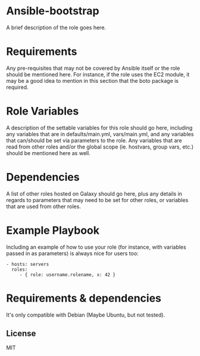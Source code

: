 Ansible-bootstrap
=========

A brief description of the role goes here.

# Requirements

Any pre-requisites that may not be covered by Ansible itself or the role should be mentioned here. For instance, if the role uses the EC2 module, it may be a good idea to mention in this section that the boto package is required.

# Role Variables

A description of the settable variables for this role should go here, including any variables that are in defaults/main.yml, vars/main.yml, and any variables that can/should be set via parameters to the role. Any variables that are read from other roles and/or the global scope (ie. hostvars, group vars, etc.) should be mentioned here as well.

# Dependencies

A list of other roles hosted on Galaxy should go here, plus any details in regards to parameters that may need to be set for other roles, or variables that are used from other roles.

# Example Playbook

Including an example of how to use your role (for instance, with variables passed in as parameters) is always nice for users too:

    - hosts: servers
      roles:
         - { role: username.rolename, x: 42 }

# Requirements & dependencies

It's only compatible with Debian (Maybe Ubuntu, but not tested).

## License

MIT

